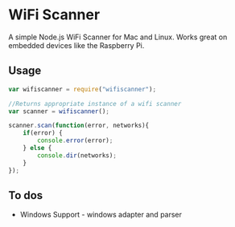 # WiFi Scanner

A simple Node.js WiFi Scanner for Mac and Linux. Works great on embedded devices like the Raspberry Pi.

## Usage

```javascript
var wifiscanner = require("wifiscanner");

//Returns appropriate instance of a wifi scanner
var scanner = wifiscanner();

scanner.scan(function(error, networks){
    if(error) {
        console.error(error);
    } else {
        console.dir(networks);
    }
});

```

## To dos

* Windows Support - windows adapter and parser